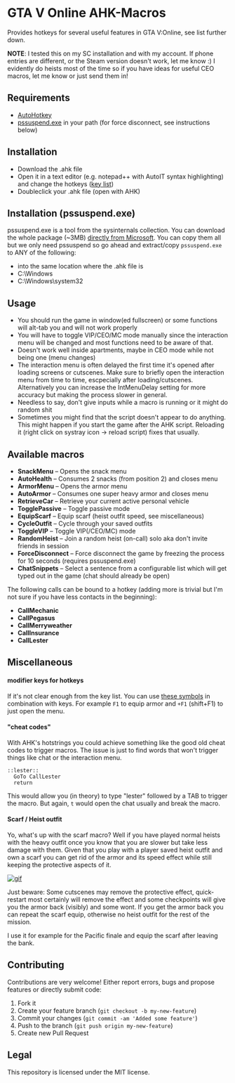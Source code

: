 # GTA V Online AHK-Macros

Provides hotkeys for several useful features in GTA V:Online, see list further down.


**NOTE**: I tested this on my SC installation and with my account. If phone entries are different, or
          the Steam version doesn't work, let me know :) I evidently do heists most of the time so if
          you have ideas for useful CEO macros, let me know or just send them in!


## Requirements

  * [AutoHotkey](https://www.autohotkey.com/)
  * [pssuspend.exe](https://docs.microsoft.com/en-us/sysinternals/downloads/pssuspend) in your path (for force disconnect, see instructions below)


## Installation

  * Download the .ahk file
  * Open it in a text editor (e.g. notepad++ with AutoIT syntax highlighting) and change the hotkeys ([key list](https://www.autohotkey.com/docs/KeyList.htm))
  * Doubleclick your .ahk file (open with AHK)


## Installation (pssuspend.exe)

pssuspend.exe is a tool from the sysinternals collection. You can download the whole package (~3MB) [directly from Microsoft](https://docs.microsoft.com/en-us/sysinternals/downloads/pssuspend).
You can copy them all but we only need pssuspend so go ahead and extract/copy `pssuspend.exe` to ANY of the following:

* into the same location where the .ahk file is
* C:\Windows
* C:\Windows\system32


## Usage

* You should run the game in window(ed fullscreen) or some functions will alt-tab you and will not work properly
* You will have to toggle VIP/CEO/MC mode manually since the interaction menu will be changed and most functions need to be aware of that.
* Doesn't work well inside apartments, maybe in CEO mode while not being one (menu changes)
* The interaction menu is often delayed the first time it's opened after loading screens or cutscenes.
  Make sure to briefly open the interaction menu from time to time, escpecially after loading/cutscenes.
  Alternatively you can increase the IntMenuDelay setting for more accuracy but making the process slower in general.
* Needless to say, don't give inputs while a macro is running or it might do random shit
* Sometimes you might find that the script doesn't appear to do anything. This might happen if you start
  the game after the AHK script. Reloading it (right click on systray icon -> reload script) fixes that usually.


## Available macros

* **SnackMenu** – Opens the snack menu
* **AutoHealth** – Consumes 2 snacks (from position 2) and closes menu
* **ArmorMenu** – Opens the armor menu
* **AutoArmor** – Consumes one super heavy armor and closes menu
* **RetrieveCar** – Retrieve your current active personal vehicle
* **TogglePassive** – Toggle passive mode
* **EquipScarf** – Equip scarf (heist outfit speed, see miscellaneous)
* **CycleOutfit** – Cycle through your saved outfits
* **ToggleVIP** – Toggle VIP(/CEO/MC) mode
* **RandomHeist** – Join a random heist (on-call) solo aka don't invite friends in session
* **ForceDisconnect** – Force disconnect the game by freezing the process for 10 seconds (requires pssuspend.exe)
* **ChatSnippets** – Select a sentence from a configurable list which will get typed out in the game (chat should already be open)

The following calls can be bound to a hotkey (adding more is trivial but I'm not sure if you have less contacts in the beginning):

* **CallMechanic**
* **CallPegasus**
* **CallMerryweather**
* **CallInsurance**
* **CallLester**


## Miscellaneous

#### modifier keys for hotkeys

If it's not clear enough from the key list. You can use [these symbols](https://autohotkey.com/docs/Hotkeys.htm#Symbols) in
combination with keys. For example `F1` to equip armor and `+F1` (shift+F1) to just open the menu.

#### "cheat codes"

With AHK's hotstrings you could achieve something like the good old cheat codes to trigger macros.
The issue is just to find words that won't trigger things like chat or the interaction menu.

```ahk
::lester::
  GoTo CallLester
  return
```

This would allow you (in theory) to type "lester" followed by a TAB to trigger the macro. But again,
`t` would open the chat usually and break the macro.

#### Scarf / Heist outfit

Yo, what's up with the scarf macro? Well if you have played normal heists with the heavy outfit once
you know that you are slower but take less damage with them. Given that you play with a player saved
heist outfit and own a scarf you can get rid of the armor and its speed effect while still keeping
the protective aspects of it.

[![gif](https://i.imgur.com/YbD6MJa.gif)](https://imgur.com/OI1g0Xz)

Just beware: Some cutscenes may remove the protective effect, quick-restart most certainly will remove
the effect and some checkpoints will give you the armor back (visibly) and some wont. If you get the armor
back you can repeat the scarf equip, otherwise no heist outfit for the rest of the mission.

I use it for example for the Pacific finale and equip the scarf after leaving the bank.


## Contributing

  Contributions are very welcome! Either report errors, bugs and propose features or directly submit code:

  1. Fork it
  2. Create your feature branch (`git checkout -b my-new-feature`)
  3. Commit your changes (`git commit -am 'Added some feature'`)
  4. Push to the branch (`git push origin my-new-feature`)
  5. Create new Pull Request


## Legal

This repository is licensed under the MIT license.
